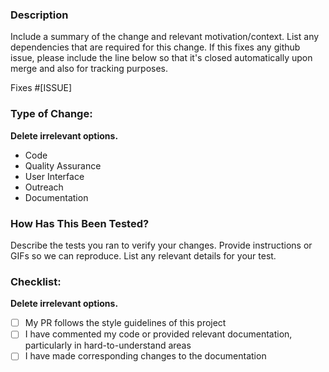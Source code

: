 ### Description
Include a summary of the change and relevant motivation/context. List any dependencies that are required for this change. If this fixes any github issue, please include the line below so that it's closed automatically upon merge and also for tracking purposes.

Fixes #[ISSUE]

### Type of Change:
**Delete irrelevant options.**

- Code
- Quality Assurance
- User Interface
- Outreach
- Documentation

### How Has This Been Tested?
Describe the tests you ran to verify your changes. Provide instructions or GIFs so we can reproduce. List any relevant details for your test.


### Checklist:
**Delete irrelevant options.**

- [ ] My PR follows the style guidelines of this project
- [ ] I have commented my code or provided relevant documentation, particularly in hard-to-understand areas
- [ ] I have made corresponding changes to the documentation

